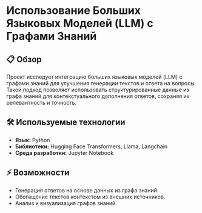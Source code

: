 # Использование Больших Языковых Моделей (LLM) с Графами Знаний

## 📋 Обзор
Проект исследует интеграцию больших языковых моделей (LLM) с графами знаний для улучшения генерации текстов и ответа на вопросы. Такой подход позволяет использовать структурированные данные из графа знаний для контекстуального дополнения ответов, сохраняя их релевантность и точность.

## 🛠️ Используемые технологии
- **Язык:** Python  
- **Библиотеки:** Hugging Face Transformers, Llama, Langchain
- **Среда разработки:** Jupyter Notebook

## ⚡ Возможности
- Генерация ответов на основе данных из графа знаний.  
- Обогащение текстов контекстом из внешних источников.  
- Анализ и визуализация графов знаний.  
